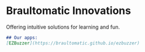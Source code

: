 # Braultomatic Innovations

Offering intuitive solutions for learning and fun.

```markdown
## Our apps:
[EZBuzzer](https://braultomatic.github.io/ezbuzzer)
```
